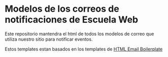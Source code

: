 # Modelos de los correos de notificaciones de Escuela Web

Este repositorio mantendra el html de todos los modelos de correo que utiliza nuestro sitio para notificar eventos.

Estos templates estan basados en los templates de [HTML Email Boilerplate](http://htmlemailboilerplate.com/ "Html Email Boilerplate")

